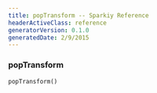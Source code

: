 ```yaml
---
title: popTransform -- Sparkiy Reference
headerActiveClass: reference
generatorVersion: 0.1.0
generatedDate: 2/9/2015
---
```


### popTransform

    popTransform()





